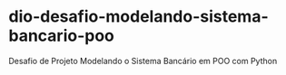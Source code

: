 # dio-desafio-modelando-sistema-bancario-poo
Desafio de Projeto Modelando o Sistema Bancário em POO com Python
